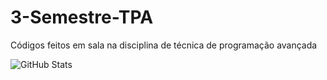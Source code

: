# 3-Semestre-TPA
Códigos feitos em sala na disciplina de técnica de programação avançada

![GitHub Stats](https://github-readme-stats.vercel.app/api?username=WalysonHenrique&theme=transparent&bg_color=000&border_color=30A3DC&show_icons=true&icon_color=30A3DC&title_color=E94D5F&text_color=FFF)

